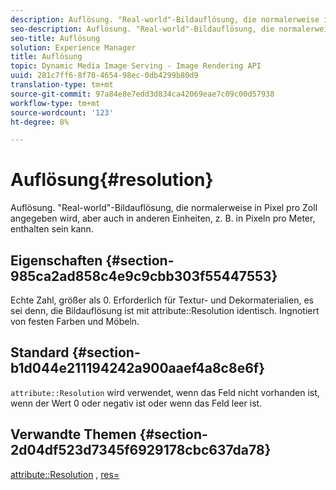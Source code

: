 ```yaml
---
description: Auflösung. "Real-world"-Bildauflösung, die normalerweise in Pixel pro Zoll angegeben wird, aber auch in anderen Einheiten, z. B. in Pixeln pro Meter, enthalten sein kann.
seo-description: Auflösung. "Real-world"-Bildauflösung, die normalerweise in Pixel pro Zoll angegeben wird, aber auch in anderen Einheiten, z. B. in Pixeln pro Meter, enthalten sein kann.
seo-title: Auflösung
solution: Experience Manager
title: Auflösung
topic: Dynamic Media Image Serving - Image Rendering API
uuid: 281c7ff6-8f78-4654-98ec-0db4299b80d9
translation-type: tm+mt
source-git-commit: 97a84e8e7edd3d834ca42069eae7c09c00d57938
workflow-type: tm+mt
source-wordcount: '123'
ht-degree: 8%

---
```



# Auflösung{#resolution}

Auflösung. &quot;Real-world&quot;-Bildauflösung, die normalerweise in Pixel pro Zoll angegeben wird, aber auch in anderen Einheiten, z. B. in Pixeln pro Meter, enthalten sein kann.

## Eigenschaften {#section-985ca2ad858c4e9c9cbb303f55447553}

Echte Zahl, größer als 0. Erforderlich für Textur- und Dekormaterialien, es sei denn, die Bildauflösung ist mit attribute::Resolution identisch. Ingnotiert von festen Farben und Möbeln.

## Standard {#section-b1d044e211194242a900aaef4a8c8e6f}

`attribute::Resolution` wird verwendet, wenn das Feld nicht vorhanden ist, wenn der Wert 0 oder negativ ist oder wenn das Feld leer ist.

## Verwandte Themen {#section-2d04df523d7345f6929178cbc637da78}

[attribute::Resolution](../../../../../ir-api/material-cat/image-rendering-api-ref/c-ir-material-catalog/c-ir-material-data-reference/r-ir-resolution-dataref.md#reference-09fe14e6bfbf4db6b7f4369fffecc806) ,  [res=](../../../../../ir-api/http-protocol/image-rendering-api-ref/c-ir-http-protocol-ref/c-ir-http-protocol-command-reference/r-ir-res.md#reference-0ad9de8887144c83a6db97b4994f7c04)
